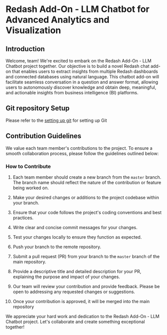 # Redash Add-On - LLM Chatbot for Advanced Analytics and Visualization

## Introduction
Welcome, team! We're excited to embark on the Redash Add-On - LLM Chatbot project together. Our objective is to build a novel Redash chat add-on that enables users to extract insights from multiple Redash dashboards and connected databases using natural language. This chatbot add-on will facilitate seamless conversation in a question and answer format, allowing users to autonomously discover knowledge and obtain deep, meaningful, and actionable insights from business intelligence (BI) platforms.
## Git  repository Setup
Please refer to the [setting up git](installation.md) for  setting up Git
## Contribution Guidelines

We value each team member's contributions to the project. To ensure a smooth collaboration process, please follow the guidelines outlined below:
### How to Contribute

1. Each team member should create a new branch from the `master` branch. The branch name should reflect the nature of the contribution or feature being worked on.

2. Make your desired changes or additions to the project codebase within your branch.

3. Ensure that your code follows the project's coding conventions and best practices.

4. Write clear and concise commit messages for your changes.

5. Test your changes locally to ensure they function as expected.

6. Push your branch to the remote repository.

7. Submit a pull request (PR) from your branch to the `master` branch of the main repository.

8. Provide a descriptive title and detailed description for your PR, explaining the purpose and impact of your changes.

9. Our team will review your contribution and provide feedback. Please be open to addressing any requested changes or suggestions.

10. Once your contribution is approved, it will be merged into the main repository


We appreciate your hard work and dedication to the Redash Add-On - LLM Chatbot project. Let's collaborate and create something exceptional together!
